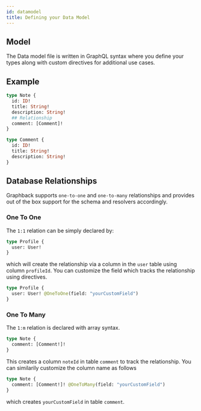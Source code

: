 ```yaml
---
id: datamodel
title: Defining your Data Model
---
```


## Model
The Data model file is written in GraphQL syntax where you define your types along with custom directives for additional use cases.

## Example

```graphql
type Note {
  id: ID!
  title: String!
  description: String!
  ## Relationship
  comment: [Comment]!
}

type Comment {
  id: ID!
  title: String!
  description: String!
}
```

## Database Relationships

Graphback supports `one-to-one` and `one-to-many` relationships and provides out of the box support for the schema and resolvers accordingly.

### One To One

The `1:1` relation can be simply declared by:
```graphql
type Profile {
  user: User!
}
```
which will create the relationship via a column in the `user` table using column `profileId`. You can customize the field which tracks the relationship using directives.
```graphql
type Profile {
  user: User! @OneToOne(field: "yourCustomField")
}
```

### One To Many

The `1:m` relation is declared with array syntax.
```graphql
type Note {
  comment: [Comment!]!
}
```
This creates a column `noteId` in table `comment` to track the relationship. You can similarily customize the column name as follows
```graphql
type Note {
  comment: [Comment!]! @OneToMany(field: "yourCustomField")
}
```
which creates `yourCustomField` in table `comment`.